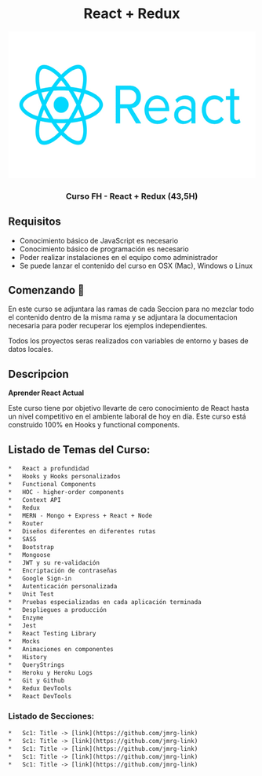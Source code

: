 <div align="center">
  <h1>React + Redux</h1>
  <img src="./assets/react-logo.jpg" alt="react logo" height="300px">
  <h3 style="font-weight:bold;" >Curso FH - React + Redux (43,5H)</h3>
  <h5></h5>
</div>

## Requisitos

*   Conocimiento básico de JavaScript es necesario
*   Conocimiento básico de programación es necesario
*   Poder realizar instalaciones en el equipo como administrador
*   Se puede lanzar el contenido del curso en OSX (Mac), Windows o Linux


## Comenzando 🚀

<p>En este curso se adjuntara las ramas de cada Seccion para no mezclar todo el contenido dentro de la misma rama y se adjuntara la documentacion necesaria para poder recuperar los ejemplos independientes.</p>
<p>Todos los proyectos seras realizados con variables de entorno y bases de datos locales.</p>

## Descripcion
**Aprender React Actual**
<p>Este curso tiene por objetivo llevarte de cero conocimiento de React hasta un nivel competitivo en el ambiente laboral de hoy en día. Este curso está construido 100% en Hooks y functional components.</p>

## Listado de Temas del Curso:
    *   React a profundidad
    *   Hooks y Hooks personalizados
    *   Functional Components
    *   HOC - higher-order components
    *   Context API
    *   Redux
    *   MERN - Mongo + Express + React + Node
    *   Router
    *   Diseños diferentes en diferentes rutas
    *   SASS
    *   Bootstrap
    *   Mongoose
    *   JWT y su re-validación
    *   Encriptación de contraseñas
    *   Google Sign-in
    *   Autenticación personalizada
    *   Unit Test
    *   Pruebas especializadas en cada aplicación terminada
    *   Despliegues a producción
    *   Enzyme
    *   Jest
    *   React Testing Library
    *   Mocks
    *   Animaciones en componentes
    *   History
    *   QueryStrings
    *   Heroku y Heroku Logs
    *   Git y Github
    *   Redux DevTools
    *   React DevTools

### Listado de Secciones:
    *   Sc1: Title -> [link](https://github.com/jmrg-link)
    *   Sc1: Title -> [link](https://github.com/jmrg-link)
    *   Sc1: Title -> [link](https://github.com/jmrg-link)
    *   Sc1: Title -> [link](https://github.com/jmrg-link)
    *   Sc1: Title -> [link](https://github.com/jmrg-link)